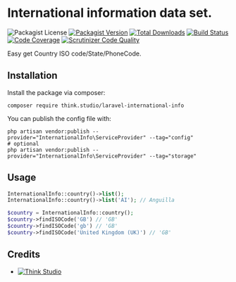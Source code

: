 # International information data set.

![Packagist License](https://img.shields.io/packagist/l/think.studio/laravel-international-info?color=%234dc71f)
[![Packagist Version](https://img.shields.io/packagist/v/think.studio/laravel-international-info)](https://packagist.org/packages/think.studio/laravel-international-info)
[![Total Downloads](https://img.shields.io/packagist/dt/think.studio/laravel-international-info)](https://packagist.org/packages/think.studio/laravel-international-info)
[![Build Status](https://scrutinizer-ci.com/g/dev-think-one/laravel-international-info/badges/build.png?b=main)](https://scrutinizer-ci.com/g/dev-think-one/laravel-international-info/build-status/main)
[![Code Coverage](https://scrutinizer-ci.com/g/dev-think-one/laravel-international-info/badges/coverage.png?b=main)](https://scrutinizer-ci.com/g/dev-think-one/laravel-international-info/?branch=main)
[![Scrutinizer Code Quality](https://scrutinizer-ci.com/g/dev-think-one/laravel-international-info/badges/quality-score.png?b=main)](https://scrutinizer-ci.com/g/dev-think-one/laravel-international-info/?branch=main)

Easy get Country ISO code/State/PhoneCode.

## Installation

Install the package via composer:

```shell
composer require think.studio/laravel-international-info
```

You can publish the config file with:

```shell
php artisan vendor:publish --provider="InternationalInfo\ServiceProvider" --tag="config"
# optional
php artisan vendor:publish --provider="InternationalInfo\ServiceProvider" --tag="storage"
```

## Usage

```php
InternationalInfo::country()->list();
InternationalInfo::country()->list('AI'); // Anguilla

$country = InternationalInfo::country();
$country->findISOCode('GB') // 'GB'
$country->findISOCode('gb') // 'GB'
$country->findISOCode('United Kingdom (UK)') // 'GB'
```

## Credits

- [![Think Studio](https://yaroslawww.github.io/images/sponsors/packages/logo-think-studio.png)](https://think.studio/)
